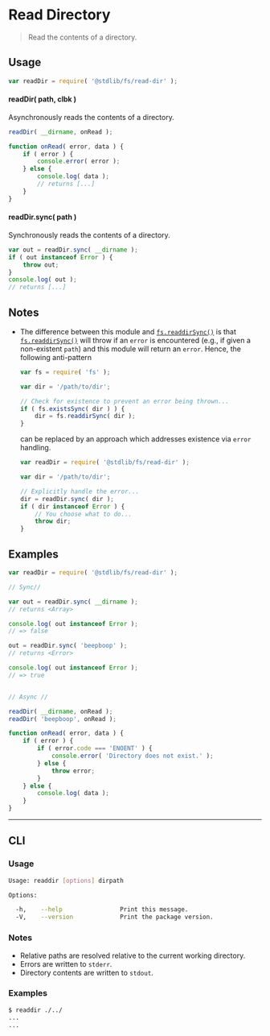 # Read Directory

> Read the contents of a directory.


<section class="usage">

## Usage

``` javascript
var readDir = require( '@stdlib/fs/read-dir' );
```

#### readDir( path, clbk )

Asynchronously reads the contents of a directory.

``` javascript
readDir( __dirname, onRead );

function onRead( error, data ) {
    if ( error ) {
        console.error( error );
    } else {
        console.log( data );
        // returns [...]
    }
}
```

#### readDir.sync( path )

Synchronously reads the contents of a directory.

``` javascript
var out = readDir.sync( __dirname );
if ( out instanceof Error ) {
    throw out;
}
console.log( out );
// returns [...]
```

<!-- </usage> -->


<section class="notes">

## Notes

* The difference between this module and [`fs.readdirSync()`][fs] is that [`fs.readdirSync()`][fs] will throw if an `error` is encountered (e.g., if given a non-existent `path`) and this module will return an `error`. Hence, the following anti-pattern

  ``` javascript
  var fs = require( 'fs' );

  var dir = '/path/to/dir';

  // Check for existence to prevent an error being thrown...
  if ( fs.existsSync( dir ) ) {
      dir = fs.readdirSync( dir );
  }
  ```

  can be replaced by an approach which addresses existence via `error` handling.

  ``` javascript
  var readDir = require( '@stdlib/fs/read-dir' );

  var dir = '/path/to/dir';

  // Explicitly handle the error...
  dir = readDir.sync( dir );
  if ( dir instanceof Error ) {
      // You choose what to do...
      throw dir;
  }
  ```

<!-- </notes> -->


<section class="examples">

## Examples

``` javascript
var readDir = require( '@stdlib/fs/read-dir' );

// Sync//

var out = readDir.sync( __dirname );
// returns <Array>

console.log( out instanceof Error );
// => false

out = readDir.sync( 'beepboop' );
// returns <Error>

console.log( out instanceof Error );
// => true


// Async //

readDir( __dirname, onRead );
readDir( 'beepboop', onRead );

function onRead( error, data ) {
    if ( error ) {
        if ( error.code === 'ENOENT' ) {
            console.error( 'Directory does not exist.' );
        } else {
            throw error;
        }
    } else {
        console.log( data );
    }
}
```

<!-- </examples> -->


---

<section class="cli">

## CLI

<section class="usage">

### Usage

``` bash
Usage: readdir [options] dirpath

Options:

  -h,    --help                Print this message.
  -V,    --version             Print the package version.
```

<!-- </usage> -->


<section class="notes">

### Notes

* Relative paths are resolved relative to the current working directory.
* Errors are written to `stderr`.
* Directory contents are written to `stdout`.

<!-- </notes> -->


<section class="examples">

### Examples

``` bash
$ readdir ./../
...
...
```

<!-- </examples> -->

<!-- </cli> -->


<section class="links">

[fs]: https://nodejs.org/api/fs.html

<!-- </links> -->
